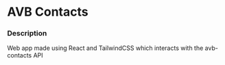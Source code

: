 # AVB Contacts

### Description
Web app made using React and TailwindCSS which interacts with the avb-contacts API